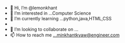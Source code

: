 - 👋 Hi, I’m @lemonkhant
- 👀 I’m interested in ...Computer Science
- 🌱 I’m currently learning ...python,java,HTML,CSS
- 
- 💞️ I’m looking to collaborate on ...
- 📫 How to reach me ...minkhantkyaw@engineer.com

<!---
lemonkhant/lemonkhant is a ✨ special ✨ repository because its `README.md` (this file) appears on your GitHub profile.
You can click the Preview link to take a look at your changes.
--->
